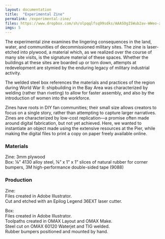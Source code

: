 ```yaml
---
layout: documentation
title:  "Experimental Zine"
permalink: /experimental-zine/
files: https://www.dropbox.com/sh/olpqqlfsq99sdks/AAASOgI5Wub2av-WWeo-xETIa?dl=0
imgs: 5
---
```


The experimental zine examines the lingering consequences in the land, water, and communities of decommissioned military sites. The zine is laser-etched into plywood, a material which, as we realized over the course of many site visits, is the signature material of these spaces. Whether the buildings at these sites are boarded up or torn down, attempts at redevelopment are stymied by the enduring legacy of military industrial activity.
 
The welded steel box references the materials and practices of the region during World War II: shipbuilding in the Bay Area was characterized by welding (rather than riveting) to allow for faster assembly, and also by the introduction of women into the workforce.
 
Zines have roots in DIY fan communities; their small size allows creators to focus on a single story, rather than attempting to capture larger narratives. Zines are characterized by low-cost replication—a promise often made around digital fabrication, but not yet achieved. Here, we wanted to instantiate an object made using the extensive resources at the Pier, while making the digital files to print a copy on paper freely available online.
 
### Materials

Zine: 3mm plywood <br/>
Box: ⅛” 4130 alloy steel, ⅛” x 1” x 1” slices of natural rubber for corner bumpers, 3M high-performance double-sided tape (9088)
 
### Production

Zine:<br/>
Files created in Adobe Illustrator. <br/>
Cut and etched with an Epilog Legend 36EXT laser cutter.

Box: <br/>
Files created in Adobe Illustrator.<br/>
Toolpaths created in OMAX Layout and OMAX Make.<br/>
Steel cut on OMAX 60120 Waterjet and TIG welded.<br/>
Rubber bumpers positioned and mounted by hand.
